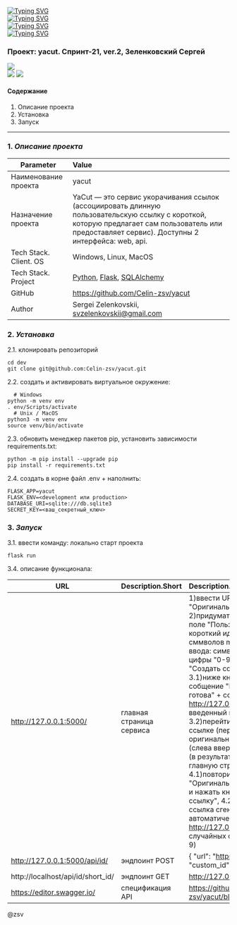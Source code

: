 [![Typing SVG](https://readme-typing-svg.herokuapp.com?font=Fira+Code&size=30&pause=1000&color=F71329&multiline=true&width=435&lines=+yacut)](https://git.io/typing-svg)  
[![Typing SVG](https://readme-typing-svg.herokuapp.com?font=Fira+Code&size=20&pause=1000&color=1D39F7&multiline=true&width=435&lines=+yacut)](https://git.io/typing-svg)  
[![Typing SVG](https://readme-typing-svg.herokuapp.com?font=Fira+Code&size=15&duration=2000&pause=1000&color=1FBB30F6&multiline=true&width=435&lines=+yacut)](https://git.io/typing-svg)    
[![Typing SVG](https://img.shields.io/badge/yacut-sprint--21%20ver.2-red)](https://git.io/typing-svg)

### Проект: yacut. Спринт-21, ver.2, Зеленковский Сергей  
![](https://img.shields.io/badge/Python-3776AB?style=for-the-badge&logo=python&logoColor=white)  
![](https://encrypted-tbn0.gstatic.com/images?q=tbn:ANd9GcRK7h38B8oEy58nDXqK63UZH0I6dBW7ew_KjoPje6scjQ&s)
![](https://www.sqlalchemy.org/img/sqla_logo.png)

#### Содержание
1. Описание проекта
2. Установка
3. Запуск
***
### 1. *Описание проекта*


Parameter  | Value
-------------|:-------------
Наименование проекта  | yacut
Назначение проекта | YaCut — это сервис укорачивания ссылок (ассоциировать длинную пользовательскую ссылку с короткой, которую предлагает сам пользователь или предоставляет сервис). Доступны 2 интерфейса: web, api.
Tech Stack. Client. OS | Windows, Linux, MacOS
Tech Stack. Project |[Python](https://www.python.org/), [Flask](https://pypi.org/project/Flask/), [SQLAlchemy](https://pypi.org/project/SQLAlchemy/)
GitHub | https://github.com/Celin-zsv/yacut
Author | Sergei Zelenkovskii, svzelenkovskii@gmail.com  

### 2. *Установка*




2.1. клонировать репозиторий
```
cd dev
git clone git@github.com:Celin-zsv/yacut.git
```
2.2. создать и активировать виртуальное окружение:
```
  # Windows
python -m venv env
. env/Scripts/activate
  # Unix / MacOS
python3 -m venv env
source venv/bin/activate
```
2.3. обновить менеджер пакетов pip, установить зависимости requirements.txt:
```
python -m pip install --upgrade pip
pip install -r requirements.txt
```
2.4. создать в корне файл .env + наполнить:
```
FLASK_APP=yacut
FLASK_ENV=<development или production>
DATABASE_URI=sqlite:///db.sqlite3
SECRET_KEY=<ваш_секретный_ключ>
```
### 3. *Запуск*

3.1. ввести команду: локально старт проекта
```
flask run
```
3.4. описание функционала:

URL  | Description.Short | Description.Full
-------------|:-------------|:-------------
http://127.0.0.1:5000/  | главная страница сервиса | 1)ввести URL в поле "Оригинальная длинная ссылка", 2)придумать и ввести значение в поле "Пользовательский короткий идентификатор" (16 сммволов max доступны для ввода: символы "a-z A-Z", цифры "0-9"), 3)Нажать кнопку "Создать ссылку", в результате: 3.1)ниже кнопки отобразится собщение "Ваша новая ссылка готова" + ссылка (в формате http://127.0.0.1:5000/ + введенный идентификатор), 3.2)перейти по созданной ссылке (переход на страницу оригинальной ссылки), 4)нажать (слева вверху) ссылку "Главная" (в результате: переход на главную страницу): 4.1)повторить ввод URL в поле "Оригинальная длинная ссылка" и нажать кнопку "Создать ссылку", 4.2)в результате: новая ссылка сгенерится автоматически (в формате http://127.0.0.1:5000/ + 6 случайных символов: a-z A-Z 0-9)
http://127.0.0.1:5000/api/id/   | эндпоинт POST | {  "url": "https://www.gazeta.ru/", "custom_id": "ga"}
http://localhost/api/id/short_id/   | эндпоинт GET | http://127.0.0.1:5000/api/id/ga
https://editor.swagger.io/   | спецификация API | https://github.com/Celin-zsv/yacut/blob/master/openapi.yml


@zsv
